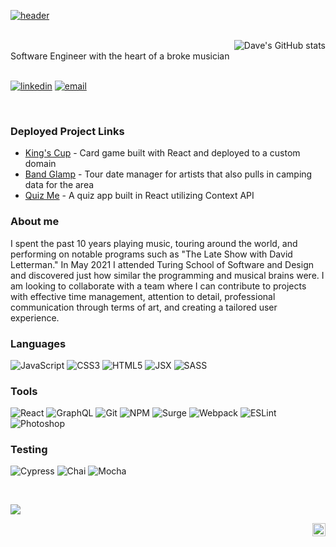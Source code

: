 [![header](https://user-images.githubusercontent.com/81774070/137780198-b8360c58-1dec-4227-805d-beb8f8783d09.jpeg "Header")](https://www.linkedin.com/in/davidleach724)

<br>

<section align="right">
  <img align="right" alt="Dave's GitHub stats" src="https://github-readme-stats.vercel.app/api?username=davidleach724&count_private=true&hide=stars&show_icons=true&theme=prussian&hide_border=true">
</section>

<br>

<section align="left"> 
Software Engineer with the heart of a broke musician

<br>
<br>
  
<p>
  <a href="https://www.linkedin.com/in/davidleach724"><img alt="linkedin" src="https://img.shields.io/badge/-LinkedIn-black.svg?style=for-the-badge&logo=linkedin&colorB=1C5D99"/></a>
  <a href="mailto:davidleach724@gmail.com"><img alt="email" src="https://img.shields.io/badge/Gmail-D14836?style=for-the-badge&logo=gmail&logoColor=white" /></a>
</p>
</section>

<br>

### Deployed Project Links
- [King's Cup](https://istill.party) - Card game built with React and deployed to a custom domain
- [Band Glamp](https://davidleach724.github.io/band-glamp/) - Tour date manager for artists that also pulls in camping data for the area
- [Quiz Me](https://ruthless-wish.surge.sh/) - A quiz app built in React utilizing Context API

### About me

I spent the past 10 years playing music, touring around the world, and performing on notable programs such as "The Late Show with David Letterman." In May 2021 I attended Turing School of Software and Design and discovered just how similar the programming and musical brains were. I am looking to collaborate with a team where I can contribute to projects with effective time management, attention to detail, professional communication through terms of art, and creating a tailored user experience.

### Languages

<p>
  <img alt="JavaScript" src="https://img.shields.io/badge/javascript%20-%23323330.svg?&style=for-the-badge&logo=javascript&logoColor=%23F7DF1E"/>
  <img alt="CSS3" src="https://img.shields.io/badge/css3%20-%231572B6.svg?&style=for-the-badge&logo=css3&logoColor=white"/>
  <img alt="HTML5" src="https://img.shields.io/badge/html5%20-%23E34F26.svg?&style=for-the-badge&logo=html5&logoColor=white"/>
  <img alt="JSX" src="https://img.shields.io/badge/JSX%20-%2320232a.svg?&style=for-the-badge&logo=react&logoColor=%2361DAFB"/>    
  <img alt="SASS" src="https://img.shields.io/badge/SASS%20-hotpink.svg?&style=for-the-badge&logo=SASS&logoColor=white"/>
</p>

### Tools

<p> 
  <img alt="React" src="https://img.shields.io/badge/react%20-%2320232a.svg?&style=for-the-badge&logo=react&logoColor=%2361DAFB"/> 
  <img alt="GraphQL" src="https://img.shields.io/badge/-GraphQL-E10098?style=for-the-badge&logo=graphql&logoColor=white"/>
  <img alt="Git" src="https://img.shields.io/badge/git-%23F05033.svg?style=for-the-badge&logo=git&logoColor=white"/>
  <img alt="NPM" src="https://img.shields.io/badge/NPM-%23000000.svg?style=for-the-badge&logo=npm&logoColor=white"/>  
  <img alt="Surge" src="https://img.shields.io/badge/Surge-%232E7EEA.svg?style=for-the-badge&logo=strapi"/>
  <img alt="Webpack" src="https://img.shields.io/badge/webpack-%238DD6F9.svg?style=for-the-badge&logo=webpack&logoColor=black"/>
  <img alt="ESLint" src="https://img.shields.io/badge/ESLint-4B3263?style=for-the-badge&logo=eslint&logoColor=white"/>
  <img alt="Photoshop" src="https://img.shields.io/badge/Photoshop-%231572B6.svg?style=for-the-badge&logo=adobe%20photoshop&logoColor=white" />
</p>

### Testing

<p>
  <img alt="Cypress" src="https://img.shields.io/badge/-cypress-%23E5E5E5?style=for-the-badge&logo=cypress&logoColor=058a5e"/>  
  <img alt="Chai" src="https://camo.githubusercontent.com/dc1b092fdeb7e14a149274315b4d53632d98e5ff80d94f3fc04bf2f995369b31/68747470733a2f2f696d672e736869656c64732e696f2f62616467652f636861692d4131313430343f7374796c653d666f722d7468652d6261646765266c6f676f3d63686169266c6f676f436f6c6f723d7768697465"/>
  <img alt="Mocha" src="https://img.shields.io/badge/-mocha-%238D6748?&style=for-the-badge&logo=mocha&logoColor=white"/>
</p> 

<br>

<a href="https://github.com/davidleach724/github-readme-stats"><img align="center" src="https://github-readme-stats.vercel.app/api/top-langs/?username=davidleach724&layout=compact&theme=prussian&hide_border=true" /></a>

<a href="https://twitter.com/_mrdaveleach">
  <img align="right" alt="Dave Leach | Twitter" width="21px" src="https://raw.githubusercontent.com/anuraghazra/anuraghazra/master/assets/twitter.svg" />
</a>
